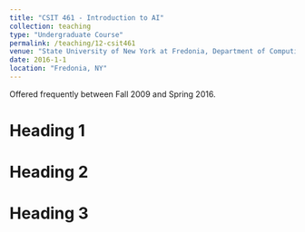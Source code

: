 ```yaml
---
title: "CSIT 461 - Introduction to AI"
collection: teaching
type: "Undergraduate Course"
permalink: /teaching/12-csit461
venue: "State University of New York at Fredonia, Department of Computing and Information Science"
date: 2016-1-1
location: "Fredonia, NY"
---
```


Offered frequently between Fall 2009 and Spring 2016. 

Heading 1
======

Heading 2
======

Heading 3
======
